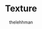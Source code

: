 ---
title: Texture
github: https://github.com/thelehhman/texture
demo: https://thelehhman.com/texture/
author: thelehhman
ssg:
  - Jekyll
cms:
  - No Cms
---